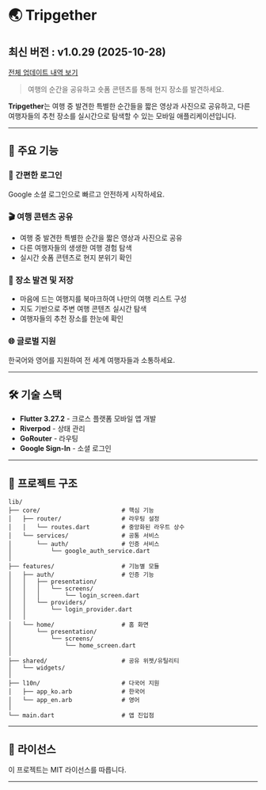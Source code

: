 # 🌏 Tripgether

<!-- 수정하지마세요 자동으로 동기화 됩니다 -->
## 최신 버전 : v1.0.29 (2025-10-28)
[전체 업데이트 내역 보기](CHANGELOG.md)

> 여행의 순간을 공유하고 숏폼 콘텐츠를 통해 현지 장소를 발견하세요.

**Tripgether**는 여행 중 발견한 특별한 순간들을 짧은 영상과 사진으로 공유하고, 다른 여행자들의 추천 장소를 실시간으로 탐색할 수 있는 모바일 애플리케이션입니다.

---

## 📱 주요 기능

### 🔐 간편한 로그인
Google 소셜 로그인으로 빠르고 안전하게 시작하세요.

### 🎬 여행 콘텐츠 공유
- 여행 중 발견한 특별한 순간을 짧은 영상과 사진으로 공유
- 다른 여행자들의 생생한 여행 경험 탐색
- 실시간 숏폼 콘텐츠로 현지 분위기 확인

### 📍 장소 발견 및 저장
- 마음에 드는 여행지를 북마크하여 나만의 여행 리스트 구성
- 지도 기반으로 주변 여행 콘텐츠 실시간 탐색
- 여행자들의 추천 장소를 한눈에 확인

### 🌐 글로벌 지원
한국어와 영어를 지원하여 전 세계 여행자들과 소통하세요.

---

## 🛠️ 기술 스택

- **Flutter 3.27.2** - 크로스 플랫폼 모바일 앱 개발
- **Riverpod** - 상태 관리
- **GoRouter** - 라우팅
- **Google Sign-In** - 소셜 로그인

---

## 📂 프로젝트 구조

```
lib/
├── core/                       # 핵심 기능
│   ├── router/                 # 라우팅 설정
│   │   └── routes.dart         # 중앙화된 라우트 상수
│   └── services/               # 공통 서비스
│       └── auth/               # 인증 서비스
│           └── google_auth_service.dart
│
├── features/                   # 기능별 모듈
│   ├── auth/                   # 인증 기능
│   │   ├── presentation/
│   │   │   └── screens/
│   │   │       └── login_screen.dart
│   │   └── providers/
│   │       └── login_provider.dart
│   │
│   └── home/                   # 홈 화면
│       └── presentation/
│           └── screens/
│               └── home_screen.dart
│
├── shared/                     # 공유 위젯/유틸리티
│   └── widgets/
│
├── l10n/                       # 다국어 지원
│   ├── app_ko.arb              # 한국어
│   └── app_en.arb              # 영어
│
└── main.dart                   # 앱 진입점
```

---

## 📝 라이선스

이 프로젝트는 MIT 라이선스를 따릅니다.

---

